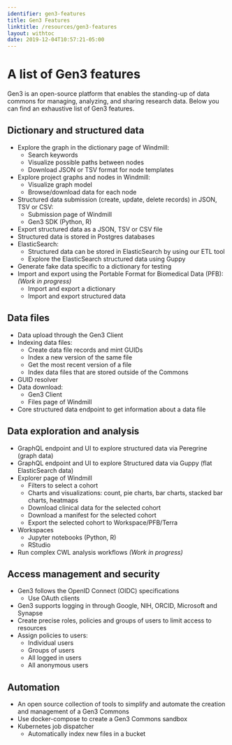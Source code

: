 ```yaml
---
identifier: gen3-features
title: Gen3 Features
linktitle: /resources/gen3-features
layout: withtoc
date: 2019-12-04T10:57:21-05:00
---
```



# A list of Gen3 features

Gen3 is an open-source platform that enables the standing-up of data commons for managing, analyzing, and sharing research data. Below you can find an exhaustive list of Gen3 features.

## Dictionary and structured data

* Explore the graph in the dictionary page of Windmill:
    * Search keywords
    * Visualize possible paths between nodes
    * Download JSON or TSV format for node templates 
* Explore project graphs and nodes in Windmill:
    * Visualize graph model
    * Browse/download data for each node
* Structured data submission (create, update, delete records) in JSON, TSV or CSV:
    * Submission page of Windmill
    * Gen3 SDK (Python, R)
* Export structured data as a JSON, TSV or CSV file
* Structured data is stored in Postgres databases
* ElasticSearch:
    * Structured data can be stored in ElasticSearch by using our ETL tool
    * Explore the ElasticSearch structured data using Guppy
* Generate fake data specific to a dictionary for testing
* Import and export using the Portable Format for Biomedical Data (PFB): *(Work in progress)*
    * Import and export a dictionary
    * Import and export structured data

## Data files

* Data upload through the Gen3 Client
* Indexing data files:
    * Create data file records and mint GUIDs
    * Index a new version of the same file
    * Get the most recent version of a file
    * Index data files that are stored outside of the Commons
* GUID resolver
* Data download:
    * Gen3 Client
    * Files page of Windmill
* Core structured data endpoint to get information about a data file

## Data exploration and analysis

* GraphQL endpoint and UI to explore structured data via Peregrine (graph data)
* GraphQL endpoint and UI to explore Structured data via Guppy (flat ElasticSearch data)
* Explorer page of Windmill
    * Filters to select a cohort
    * Charts and visualizations: count, pie charts, bar charts, stacked bar charts, heatmaps
    * Download clinical data for the selected cohort
    * Download a manifest for the selected cohort
    * Export the selected cohort to Workspace/PFB/Terra
* Workspaces
    * Jupyter notebooks (Python, R)
    * RStudio
* Run complex CWL analysis workflows *(Work in progress)*

## Access management and security

* Gen3 follows the OpenID Connect (OIDC) specifications
    * Use OAuth clients
* Gen3 supports logging in through Google, NIH, ORCID, Microsoft and Synapse
* Create precise roles, policies and groups of users to limit access to resources
* Assign policies to users:
    * Individual users
    * Groups of users
    * All logged in users
    * All anonymous users

## Automation

* An open source collection of tools to simplify and automate the creation and management of a Gen3 Commons
* Use docker-compose to create a Gen3 Commons sandbox
* Kubernetes job dispatcher
    * Automatically index new files in a bucket
